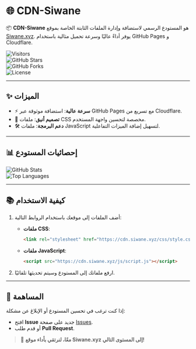 # 🌐 CDN-Siwane

📦 **CDN-Siwane** هو المستودع الرسمي لاستضافة وإدارة الملفات الثابتة الخاصة بموقع [Siwane.xyz](https://siwane.xyz). يوفر أداءً عاليًا وسرعة تحميل مثالية باستخدام GitHub Pages و Cloudflare.

![Visitors](https://hits.seeyoufarm.com/api/count/incr/badge.svg?url=https://github.com/SiwaneXYZ/cdn-siwane)  
![GitHub Stars](https://img.shields.io/github/stars/SiwaneXYZ/cdn-siwane?style=flat-square)  
![GitHub Forks](https://img.shields.io/github/forks/SiwaneXYZ/cdn-siwane?style=flat-square)  
![License](https://img.shields.io/github/license/SiwaneXYZ/cdn-siwane?style=flat-square)  

---

## ✨ الميزات
- ⚡ **سرعة عالية**: استضافة موثوقة عبر GitHub Pages مع تسريع من Cloudflare.  
- 🎨 **تصميم أنيق**: ملفات CSS مخصصة لتحسين واجهة المستخدم.  
- 🛠️ **دعم البرمجة**: ملفات JavaScript لتسهيل إضافة الميزات التفاعلية.

---

## 📊 إحصائيات المستودع
![GitHub Stats](https://github-readme-stats.vercel.app/api?username=SiwaneXYZ&repo=cdn-siwane&show_icons=true&theme=radical)  
![Top Languages](https://github-readme-stats.vercel.app/api/top-langs/?username=SiwaneXYZ&layout=compact&theme=radical)

---

## 📚 كيفية الاستخدام
1. أضف الملفات إلى موقعك باستخدام الروابط التالية:  
   - **ملفات CSS**:  
     ```html
     <link rel="stylesheet" href="https://cdn.siwane.xyz/css/style.css">
     ```
   - **ملفات JavaScript**:  
     ```html
     <script src="https://cdn.siwane.xyz/js/script.js"></script>
     ```

2. ارفع ملفاتك إلى المستودع وسيتم تحديثها تلقائيًا.

---

## 🤝 المساهمة
إذا كنت ترغب في تحسين المستودع أو الإبلاغ عن مشكلة:
- افتح **Issue** جديد على صفحة [Issues](https://github.com/SiwaneXYZ/cdn-siwane/issues).  
- أو قدم طلب **Pull Request**.

> 🚀 **معًا، لنرتقي بأداء موقع Siwane.xyz إلى المستوى التالي!**
